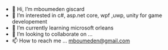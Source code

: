 - 👋 Hi, I’m mboumeden giscard
- 👀 I’m interested in c#, asp.net core, wpf ,uwp, unity for game developement
- 🌱 I’m currently learning microsoft orleans 
- 💞️ I’m looking to collaborate on ...
- 📫 How to reach me ... mboumeden@gmail.com

<!---
lopesus/lopesus is a ✨ special ✨ repository because its `README.md` (this file) appears on your GitHub profile.
You can click the Preview link to take a look at your changes.
--->
